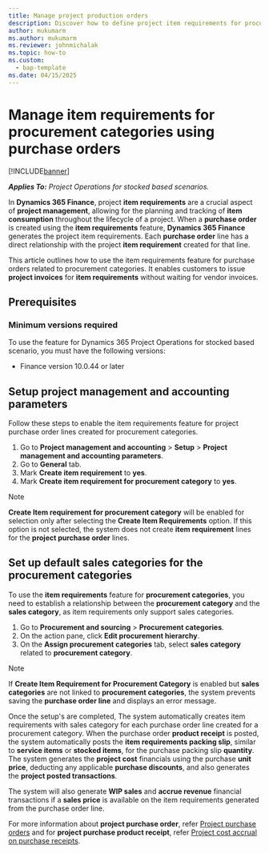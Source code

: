 ```yaml
---
title: Manage project production orders
description: Discover how to define project item requirements for procurement categories using purchase orders and generate project costs through product receipts for procurement categories.
author: mukumarm
ms.author: mukumarm
ms.reviewer: johnmichalak
ms.topic: how-to
ms.custom: 
  - bap-template
ms.date: 04/15/2025
---
```


# Manage item requirements for procurement categories using purchase orders

[!INCLUDE[banner](../includes/banner.md)]

_**Applies To:** Project Operations for stocked based scenarios._

In **Dynamics 365 Finance**, project **item requirements** are a crucial aspect of **project management**, allowing for the planning and tracking of **item consumption** throughout the lifecycle of a project. 
When a **purchase order** is created using the **item requirements** feature, **Dynamics 365 Finance** generates the project item requirements. Each **purchase order** line has a direct relationship with the project **item requirement** created for that line. 

This article outlines how to use the item requirements feature for purchase orders related to procurement categories. It enables customers to issue **project invoices** for **item requirements** without waiting for vendor invoices.

## Prerequisites

### Minimum versions required

To use the feature for Dynamics 365 Project Operations for stocked based scenario, you must have the following versions:

- Finance version 10.0.44 or later

## Setup project management and accounting parameters

Follow these steps to enable the item requirements feature for project purchase order lines created for procurement categories.

1. Go to **Project management and accounting** > **Setup** > **Project management and accounting parameters**.
2. Go to **General** tab.
3. Mark **Create item requirement** to **yes**.
4. Mark **Create item requirement for procurement category** to **yes**.

> [!NOTE] 
> **Create Item requirement for procurement category** will be enabled for selection only after selecting the **Create Item Requirements** option. If this option is not selected, the system does not create **item requirement** lines for the **project purchase order** lines.

## Set up default sales categories for the procurement categories

To use the **item requirements** feature for **procurement categories**, you need to establish a relationship between the **procurement category** and the **sales category**, as item requirements only support sales categories.

1. Go to **Procurement and sourcing** > **Procurement categories**.
2. On the action pane, click **Edit procurement hierarchy**.
3. On the **Assign procurement categories** tab, select **sales category** related to **procurement category**.

> [!NOTE] 
> If **Create Item Requirement for Procurement Category** is enabled but **sales categories** are not linked to **procurement categories**, the system prevents saving the **purchase order line** and displays an error message.

Once the setup's are completed, The system automatically creates item requirements with sales category for each purchase order line created for a procurement category. When the purchase order **product receipt** is posted, the system automatically posts the **item requirements packing slip**, similar to **service items** or **stocked items**, for the purchase packing slip **quantity**.
The system generates the **project cost** financials using the purchase **unit price**, deducting any applicable **purchase discounts**, and also generates the **project posted transactions**.

The system will also generate **WIP sales** and **accrue revenue** financial transactions if a **sales price** is available on the item requirements generated from the purchase order line.

For more information about **project purchase order**, refer [Project purchase orders](articles/prod-pma/project-purchase-orders.md) and for **project purchase product receipt**, refer [Project cost accrual on purchase receipts](/articles/finance/accounts-payable/project-cost-accrual-purchase-receipts.md).
